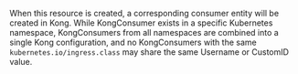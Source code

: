 When this resource is created, a corresponding consumer entity will be created in Kong.
While KongConsumer exists in a specific Kubernetes namespace, KongConsumers from all namespaces
are combined into a single Kong configuration, and no KongConsumers with the same
`kubernetes.io/ingress.class` may share the same Username or CustomID value.
